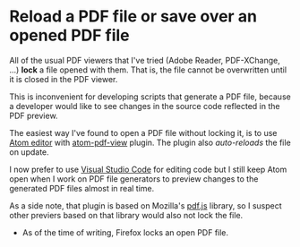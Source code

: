 # Reload a PDF file or save over an opened PDF file

All of the usual PDF viewers that I've tried (Adobe Reader, PDF-XChange, ...) **lock** a file opened with them. That is, the file cannot be overwritten until it is closed in the PDF viewer.

This is inconvenient for developing scripts that generate a PDF file, because a developer would like to see changes in the source code reflected in the PDF preview.

The easiest way I've found to open a PDF file without locking it, is to use [Atom editor][] with [atom-pdf-view][] plugin. The plugin also *auto-reloads* the file on update.

I now prefer to use [Visual Studio Code][] for editing code but I still keep Atom open when I work on PDF file generators to preview changes to the generated PDF files almost in real time.

As a side note, that plugin is based on Mozilla's [pdf.js][] library, so I suspect other previers based on that library would also not lock the file.

* As of the time of writing, Firefox locks an open PDF file.

[pdf.js]: https://github.com/mozilla/pdf.js
[Atom editor]: https://atom.io/
[atom-pdf-view]: https://github.com/izuzak/atom-pdf-view
[Visual Studio Code]: https://code.visualstudio.com/